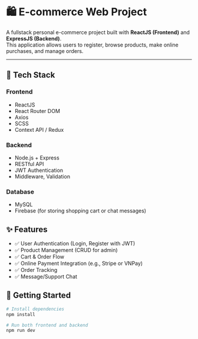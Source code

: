 # 🛍️ E-commerce Web Project

A fullstack personal e-commerce project built with **ReactJS (Frontend)** and **ExpressJS (Backend)**.  
This application allows users to register, browse products, make online purchases, and manage orders.

---

## 🔧 Tech Stack

### Frontend
- ReactJS
- React Router DOM
- Axios
- SCSS
- Context API / Redux

### Backend
- Node.js + Express
- RESTful API
- JWT Authentication
- Middleware, Validation

### Database
- MySQL
- Firebase (for storing shopping cart or chat messages)

## ✨ Features
- ✅ User Authentication (Login, Register with JWT)
- ✅ Product Management (CRUD for admin)
- ✅ Cart & Order Flow
- ✅ Online Payment Integration (e.g., Stripe or VNPay)
- ✅ Order Tracking
- ✅ Message/Support Chat

## 🚀 Getting Started

```bash
# Install dependencies
npm install

# Run both frontend and backend
npm run dev
